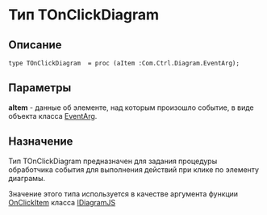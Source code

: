 ﻿# Тип TOnClickDiagram

## Описание

    type TOnClickDiagram  = proc (aItem :Com.Ctrl.Diagram.EventArg);

## Параметры

**aItem** - данные об элементе, над которым произошло событие, в виде объекта класса
[EventArg](topic:.Custom.ComClasses.Ctrl.Diagram.EventArg.Default).

## Назначение

Тип TOnClickDiagram предназначен для задания процедуры обработчика события для выполнения действий при клике по элементу диаграмы.

Значение этого типа используется в качестве аргумента функции [OnClickItem](topic:.Custom.ComClasses.Ctrl.IDiagramJS.OnClickItem)
класса [IDiagramJS](topic:.Custom.ComClasses.Ctrl.IDiagramJS.Default)


